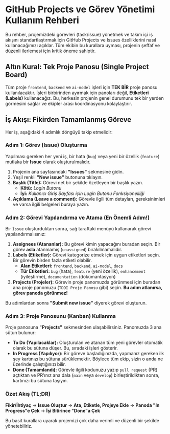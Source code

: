 # GitHub Projects ve Görev Yönetimi Kullanım Rehberi

Bu rehber, projemizdeki görevleri (task/issue) yönetmek ve takım içi iş akışını standartlaştırmak için GitHub Projects ve Issues özelliklerini nasıl kullanacağımızı açıklar. Tüm ekibin bu kurallara uyması, projenin şeffaf ve düzenli ilerlemesi için kritik öneme sahiptir.

## Altın Kural: Tek Proje Panosu (Single Project Board)

Tüm proje `frontend`, `backend` ve `ai-model` işleri için **TEK BİR** proje panosu kullanılacaktır. İşleri birbirinden ayırmak için panoları değil, **Etiketleri (Labels)** kullanacağız. Bu, herkesin projenin genel durumunu tek bir yerden görmesini sağlar ve ekipler arası koordinasyonu kolaylaştırır.

## İş Akışı: Fikirden Tamamlanmış Göreve

Her iş, aşağıdaki 4 adımlık döngüyü takip etmelidir:

### Adım 1: Görev (Issue) Oluşturma

Yapılması gereken her yeni iş, bir hata (`bug`) veya yeni bir özellik (`feature`) mutlaka bir **Issue** olarak oluşturulmalıdır.

1.  Projenin ana sayfasındaki **"Issues"** sekmesine gidin.
2.  Yeşil renkli **"New issue"** butonuna tıklayın.
3.  **Başlık (Title):** Görevi net bir şekilde özetleyen bir başlık yazın.
    *   **Kötü:** *Login Butonu*
    *   **İyi:** *Kullanıcı Giriş Sayfası için Login Butonu Fonksiyonelliği*
4.  **Açıklama (Leave a comment):** Görevle ilgili tüm detayları, gereksinimleri ve varsa ilgili belgeleri buraya yazın.

### Adım 2: Görevi Yapılandırma ve Atama (En Önemli Adım!)

Bir `Issue` oluşturduktan sonra, sağ taraftaki menüyü kullanarak görevi yapılandırmalısınız:

1.  **Assignees (Atananlar):** Bu görevi kimin yapacağını buradan seçin. Bir görev **asla** atanmamış (`unassigned`) bırakılmamalıdır.
2.  **Labels (Etiketler):** Görevi kategorize etmek için uygun etiketleri seçin. Bir görevin birden fazla etiketi olabilir.
    *   **Alan Etiketleri:** `frontend`, `backend`, `ai-model`, `docs`
    *   **Tür Etiketleri:** `bug` (hata), `feature` (yeni özellik), `enhancement` (iyileştirme), `documentation` (dokümantasyon)
3.  **Projects (Projeler):** Görevin proje panomuzda görünmesi için buradan ana proje panomuzu (`TDDI Proje Panosu` gibi) seçin. **Bu adım atlanırsa, görev panoda görünmez!**

Bu adımlardan sonra **"Submit new issue"** diyerek görevi oluşturun.

### Adım 3: Proje Panosunu (Kanban) Kullanma

Proje panosuna **"Projects"** sekmesinden ulaşabilirsiniz. Panomuzda 3 ana sütun bulunur:

*   **To Do (Yapılacaklar):** Oluşturulan ve atanan tüm yeni görevler otomatik olarak bu sütuna düşer. Bu, sıradaki işleri gösterir.
*   **In Progress (Yapılıyor):** Bir göreve başladığınızda, yapmanız gereken ilk şey kartınızı bu sütuna sürüklemektir. Böylece tüm ekip, sizin o anda ne üzerinde çalıştığınızı bilir.
*   **Done (Tamamlandı):** Görevle ilgili kodunuzu yazıp `pull request` (PR) açtıktan ve PR'ınız ana dala (`main` veya `develop`) birleştirildikten sonra, kartınızı bu sütuna taşıyın.

### Özet Akış (TL;DR)

**Fikir/İhtiyaç** -> **Issue Oluştur** -> **Ata, Etiketle, Projeye Ekle** -> **Panoda "In Progress"e Çek** -> **İşi Bitirince "Done"a Çek**

Bu basit kurallara uyarak projemizi çok daha verimli ve düzenli bir şekilde yönetebiliriz. 